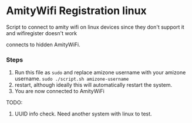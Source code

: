 # AmityWifi Registration linux

Script to connect to amity wifi on linux devices since they don't support it and wifiregister doesn't work

connects to hidden AmityWiFi.

### Steps

1. Run this file as `sudo` and replace amizone username with your amizone username.
    `sudo ./script.sh amizone-username`
2. restart, although ideally this will automatically restart the system.
3. You are now connected to AmityWiFi


TODO:
1. UUID info check. Need another system with linux to test.
